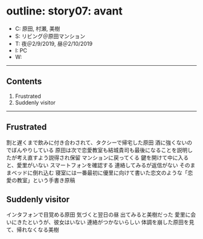 # outline: story07: avant

- C: 原田, 村瀬, 美樹
- S: リビング＠原田マンション
- T: 夜＠2/9/2019, 昼＠2/10/2019
- I: PC
- W:

---

## Contents

1. Frustrated
2. Suddenly visitor

---

## Frustrated

割と遅くまで飲みに付き合わされて、タクシーで帰宅した原田
酒に強くないのでぼんやりしている
原田は次で恋愛教室も結城貴司も最後になることを説明したが考え直すよう説得され保留
マンションに戻ってくる
鍵を開けて中に入ると、愛里がいない
スマートフォンを確認する
連絡してみるが返信がない
そのままベッドに倒れ込む
寝室には一番最初に優里に向けて書いた恋文のような「恋愛の教室」という手書き原稿

## Suddenly visitor

インタフォンで目覚める原田
気づくと翌日の昼
出てみると美樹だった
愛里に会いにきたというが、彼女はいない
連絡がつかないらしい
体調を崩した原田を見て、帰れなくなる美樹

